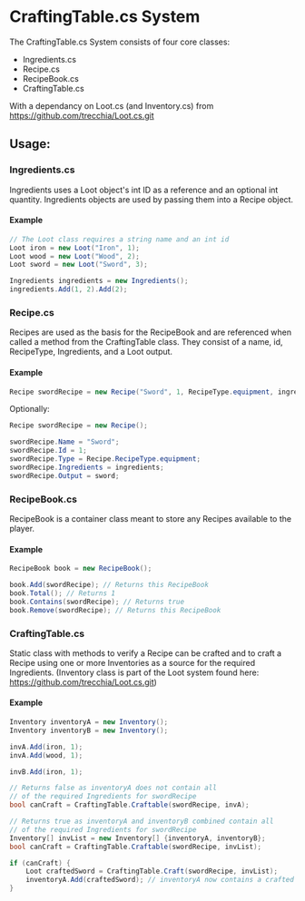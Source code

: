 # CraftingTable.cs System

The CraftingTable.cs System consists of four core classes:
- Ingredients.cs
- Recipe.cs
- RecipeBook.cs
- CraftingTable.cs

With a dependancy on Loot.cs (and Inventory.cs) from https://github.com/trecchia/Loot.cs.git 

## Usage:

### Ingredients.cs

Ingredients uses a Loot object's int ID as a reference and an optional int quantity. Ingredients 
objects are used by passing them into a Recipe object.

#### Example

```c#
// The Loot class requires a string name and an int id
Loot iron = new Loot("Iron", 1);
Loot wood = new Loot("Wood", 2);
Loot sword = new Loot("Sword", 3);

Ingredients ingredients = new Ingredients();
ingredients.Add(1, 2).Add(2);
```

### Recipe.cs

Recipes are used as the basis for the RecipeBook and are referenced when called a method from
the CraftingTable class. They consist of a name, id, RecipeType, Ingredients, and a Loot output.

#### Example

```c#
Recipe swordRecipe = new Recipe("Sword", 1, RecipeType.equipment, ingredients, sword);
```

Optionally:

```c#
Recipe swordRecipe = new Recipe();

swordRecipe.Name = "Sword";
swordRecipe.Id = 1;
swordRecipe.Type = Recipe.RecipeType.equipment;
swordRecipe.Ingredients = ingredients;
swordRecipe.Output = sword;
```

### RecipeBook.cs

RecipeBook is a container class meant to store any Recipes available to the player.

#### Example

```c#
RecipeBook book = new RecipeBook();

book.Add(swordRecipe); // Returns this RecipeBook
book.Total(); // Returns 1
book.Contains(swordRecipe); // Returns true
book.Remove(swordRecipe); // Returns this RecipeBook
```

### CraftingTable.cs

Static class with methods to verify a Recipe can be crafted and to craft a Recipe using
one or more Inventories as a source for the required Ingredients. (Inventory class is part of the 
Loot system found here: https://github.com/trecchia/Loot.cs.git)

#### Example

```c#
Inventory inventoryA = new Inventory();
Inventory inventoryB = new Inventory();

invA.Add(iron, 1);
invA.Add(wood, 1);

invB.Add(iron, 1);

// Returns false as inventoryA does not contain all 
// of the required Ingredients for swordRecipe
bool canCraft = CraftingTable.Craftable(swordRecipe, invA); 

// Returns true as inventoryA and inventoryB combined contain all
// of the required Ingredients for swordRecipe
Inventory[] invList = new Inventory[] {inventoryA, inventoryB};
bool canCraft = CraftingTable.Craftable(swordRecipe, invList);

if (canCraft) {
	Loot craftedSword = CraftingTable.Craft(swordRecipe, invList);
	inventoryA.Add(craftedSword); // inventoryA now contains a crafted Sword Loot object
}
```